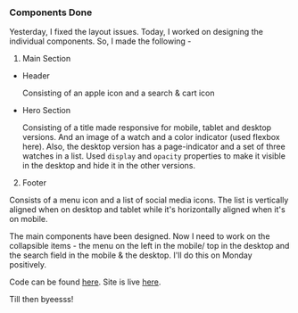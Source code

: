 ### Components Done 

Yesterday, I fixed the layout issues. Today, I worked on designing the individual components. So, I made the following -
1. Main Section
- Header

  Consisting of an apple icon and a search & cart icon
  
- Hero Section

  Consisting of a title made responsive for mobile, tablet and desktop versions. And an image of a watch and a color indicator (used flexbox here).
  Also, the desktop version has a page-indicator and a set of three watches in a list. Used `display` and `opacity` properties to make it visible in the    desktop and hide it in the other versions.
  
2. Footer 

 Consists of a menu icon and a list of social media icons. The list is vertically aligned when on desktop and tablet while it's horizontally aligned when it's on mobile.
 
 The main components have been designed. Now I need to work on the collapsible items - the menu on the left in the mobile/ top in the desktop and the search field in the mobile & the desktop. I'll do this on Monday positively.
 
Code can be found [here](https://github.com/jazzcodes/Apple).
Site is live [here](https://fluffy-taffy-a8575f.netlify.app/#).
 
 Till then byeesss! 
 
 

  
